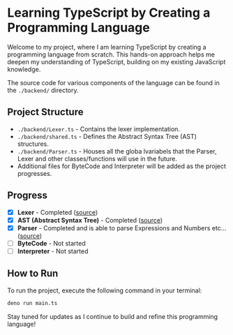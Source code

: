 # Learning TypeScript by Creating a Programming Language

Welcome to my project, where I am learning TypeScript by creating a programming language from scratch. This hands-on approach helps me deepen my understanding of TypeScript, building on my existing JavaScript knowledge.

The source code for various components of the language can be found in the `./backend/` directory.

## Project Structure

- `./backend/Lexer.ts` - Contains the lexer implementation.
- `./backend/shared.ts` - Defines the Abstract Syntax Tree (AST) structures.
- `./backend/Parser.ts` - Houses all the globa lvariabels that the Parser, Lexer and other classes/functions will use in the future.
- Additional files for ByteCode and Interpreter will be added as the project progresses.

## Progress

- [x] **Lexer** - Completed ([source](./backend/Lexer.ts))
- [x] **AST (Abstract Syntax Tree)** - Completed ([source](./backend/shared.ts))
- [x] **Parser** - Completed and is able to parse Expressions and Numbers etc...([source](./backend/Parser.ts))
- [ ] **ByteCode** - Not started
- [ ] **Interpreter** - Not started

## How to Run

To run the project, execute the following command in your terminal:

```bash
deno run main.ts
```

Stay tuned for updates as I continue to build and refine this programming language!
